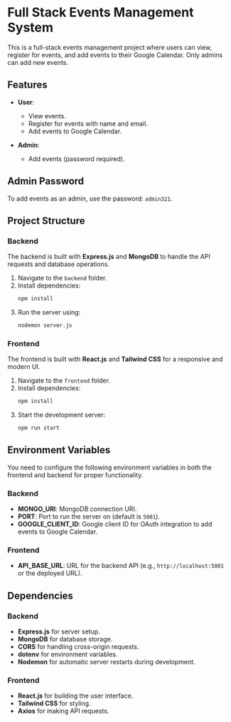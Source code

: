 # Full Stack Events Management System

This is a full-stack events management project where users can view, register for events, and add events to their Google Calendar. Only admins can add new events.

## Features

- **User**:
  - View events.
  - Register for events with name and email.
  - Add events to Google Calendar.
  
- **Admin**:
  - Add events (password required).
  
## Admin Password

To add events as an admin, use the password: `admin321`.

## Project Structure

### Backend

The backend is built with **Express.js** and **MongoDB** to handle the API requests and database operations. 

1. Navigate to the `backend` folder.
2. Install dependencies:
   ```bash
   npm install
   ```
3. Run the server using:
   ```bash
   nodemon server.js
   ```

### Frontend

The frontend is built with **React.js** and **Tailwind CSS** for a responsive and modern UI.

1. Navigate to the `frontend` folder.
2. Install dependencies:
   ```bash
   npm install
   ```
3. Start the development server:
   ```bash
   npm run start
   ```

## Environment Variables

You need to configure the following environment variables in both the frontend and backend for proper functionality.

### Backend

- **MONGO_URI**: MongoDB connection URI.
- **PORT**: Port to run the server on (default is `5001`).
- **GOOGLE_CLIENT_ID**: Google client ID for OAuth integration to add events to Google Calendar.

### Frontend

- **API_BASE_URL**: URL for the backend API (e.g., `http://localhost:5001` or the deployed URL).

## Dependencies

### Backend

- **Express.js** for server setup.
- **MongoDB** for database storage.
- **CORS** for handling cross-origin requests.
- **dotenv** for environment variables.
- **Nodemon** for automatic server restarts during development.

### Frontend

- **React.js** for building the user interface.
- **Tailwind CSS** for styling.
- **Axios** for making API requests.

